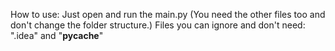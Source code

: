 How to use:
Just open and run the main.py (You need the other files too and don't change the folder structure.)
Files you can ignore and don't need: ".idea" and "__pycache__"
